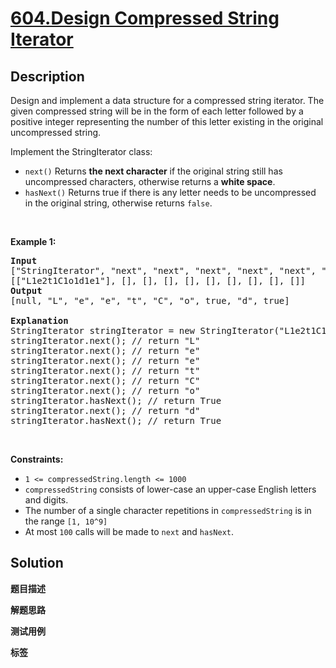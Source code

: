 # [604.Design Compressed String Iterator](https://leetcode.com/problems/design-compressed-string-iterator/description/)

## Description

<p>Design and implement a data structure for a compressed string iterator. The given compressed string will be in the form of each letter followed by a positive integer representing the number of this letter existing in the original uncompressed string.</p>

<p>Implement the&nbsp;StringIterator class:</p>

<ul>
  <li><code>next()</code>&nbsp;Returns <strong>the next character</strong> if the original string still has uncompressed characters, otherwise returns a <strong>white space</strong>.</li>
  <li><code>hasNext()</code>&nbsp;Returns true if&nbsp;there is any letter needs to be uncompressed in the original string, otherwise returns <code>false</code>.</li>
</ul>

<p>&nbsp;</p>
<p><strong class="example">Example 1:</strong></p>

<pre>
<strong>Input</strong>
[&quot;StringIterator&quot;, &quot;next&quot;, &quot;next&quot;, &quot;next&quot;, &quot;next&quot;, &quot;next&quot;, &quot;next&quot;, &quot;hasNext&quot;, &quot;next&quot;, &quot;hasNext&quot;]
[[&quot;L1e2t1C1o1d1e1&quot;], [], [], [], [], [], [], [], [], []]
<strong>Output</strong>
[null, &quot;L&quot;, &quot;e&quot;, &quot;e&quot;, &quot;t&quot;, &quot;C&quot;, &quot;o&quot;, true, &quot;d&quot;, true]

<strong>Explanation</strong>
StringIterator stringIterator = new StringIterator(&quot;L1e2t1C1o1d1e1&quot;);
stringIterator.next(); // return &quot;L&quot;
stringIterator.next(); // return &quot;e&quot;
stringIterator.next(); // return &quot;e&quot;
stringIterator.next(); // return &quot;t&quot;
stringIterator.next(); // return &quot;C&quot;
stringIterator.next(); // return &quot;o&quot;
stringIterator.hasNext(); // return True
stringIterator.next(); // return &quot;d&quot;
stringIterator.hasNext(); // return True
</pre>

<p>&nbsp;</p>
<p><strong>Constraints:</strong></p>

<ul>
  <li><code>1 &lt;=&nbsp;compressedString.length &lt;= 1000</code></li>
  <li><code>compressedString</code> consists of lower-case an upper-case English letters and digits.</li>
  <li>The number of a single character repetitions in&nbsp;<code>compressedString</code> is in the range <code>[1, 10^9]</code></li>
  <li>At most <code>100</code> calls will be made to <code>next</code> and <code>hasNext</code>.</li>
</ul>

## Solution

**题目描述**

**解题思路**

**测试用例**

**标签**
